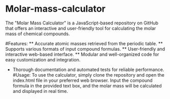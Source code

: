 # Molar-mass-calculator

The "Molar Mass Calculator" is a JavaScript-based repository on GitHub that offers an interactive and user-friendly tool for calculating the molar mass of chemical compounds.

#Features:
** Accurate atomic masses retrieved from the periodic table.
** Supports various formats of input compound formulas.
** User-friendly and interactive web-based interface.
** Modular and well-organized code for easy customization and integration.
* Thorough documentation and automated tests for reliable performance.
#Usage:
To use the calculator, simply clone the repository and open the index.html file in your preferred web browser. Input the compound formula in the provided text box, and the molar mass will be calculated and displayed in real time.
